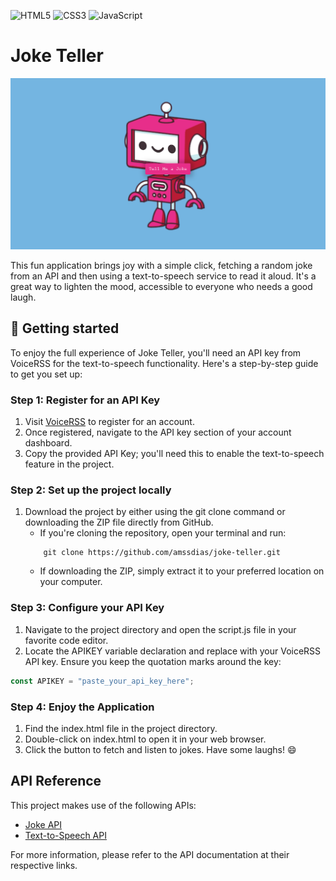 [voicers]: https://www.voicerss.org/
[voicerssApi]: https://www.voicerss.org/api/
[jokeApi]: https://sv443.net/jokeapi/v2/

![HTML5](https://img.shields.io/badge/html5-%23E34F26.svg?style=for-the-badge&logo=html5&logoColor=white)
![CSS3](https://img.shields.io/badge/css3-%231572B6.svg?style=for-the-badge&logo=css3&logoColor=white)
![JavaScript](https://img.shields.io/badge/javascript-%23323330.svg?style=for-the-badge&logo=javascript&logoColor=%23F7DF1E)

# Joke Teller

<img src="joke-teller.png">

This fun application brings joy with a simple click, fetching a random joke from an API and then using a text-to-speech service to read it aloud. It's a great way to lighten the mood, accessible to everyone who needs a good laugh.

## :hammer: Getting started

To enjoy the full experience of Joke Teller, you'll need an API key from VoiceRSS for the text-to-speech functionality. Here's a step-by-step guide to get you set up:

### Step 1: Register for an API Key

1. Visit [VoiceRSS][voicers] to register for an account.
2. Once registered, navigate to the API key section of your account dashboard.
3. Copy the provided API Key; you'll need this to enable the text-to-speech feature in the project.

### Step 2: Set up the project locally

1. Download the project by either using the git clone command or downloading the ZIP file directly from GitHub.
    - If you're cloning the repository, open your terminal and run:
    ```git
        git clone https://github.com/amssdias/joke-teller.git
    ```
    - If downloading the ZIP, simply extract it to your preferred location on your computer.

### Step 3: Configure your API Key

1. Navigate to the project directory and open the script.js file in your favorite code editor.
2. Locate the APIKEY variable declaration and replace <YourApiKey> with your VoiceRSS API key. Ensure you keep the quotation marks around the key:
```javascript
const APIKEY = "paste_your_api_key_here";
```

### Step 4: Enjoy the Application

1. Find the index.html file in the project directory.
2. Double-click on index.html to open it in your web browser.
3. Click the button to fetch and listen to jokes. Have some laughs! :smile:


## API Reference

This project makes use of the following APIs:

- [Joke API][jokeApi]
- [Text-to-Speech API][voicerssApi]

For more information, please refer to the API documentation at their respective links.
